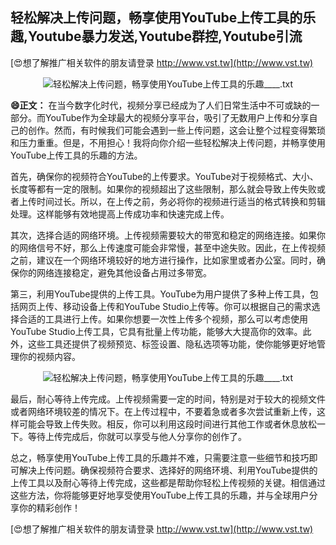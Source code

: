 ## **轻松解决上传问题，畅享使用YouTube上传工具的乐趣,Youtube暴力发送,Youtube群控,Youtube引流**

[😍想了解推广相关软件的朋友请登录 http://www.vst.tw](http://www.vst.tw)

 <center><img src="https://vst.tw/MP4/tuiguang/png/8.png" alt="轻松解决上传问题，畅享使用YouTube上传工具的乐趣____.txt"></center>

**😄正文：**
在当今数字化时代，视频分享已经成为了人们日常生活中不可或缺的一部分。而YouTube作为全球最大的视频分享平台，吸引了无数用户上传和分享自己的创作。然而，有时候我们可能会遇到一些上传问题，这会让整个过程变得繁琐和压力重重。但是，不用担心！我将向你介绍一些轻松解决上传问题，并畅享使用YouTube上传工具的乐趣的方法。

首先，确保你的视频符合YouTube的上传要求。YouTube对于视频格式、大小、长度等都有一定的限制。如果你的视频超出了这些限制，那么就会导致上传失败或者上传时间过长。所以，在上传之前，务必将你的视频进行适当的格式转换和剪辑处理。这样能够有效地提高上传成功率和快速完成上传。

其次，选择合适的网络环境。上传视频需要较大的带宽和稳定的网络连接。如果你的网络信号不好，那么上传速度可能会非常慢，甚至中途失败。因此，在上传视频之前，建议在一个网络环境较好的地方进行操作，比如家里或者办公室。同时，确保你的网络连接稳定，避免其他设备占用过多带宽。

第三，利用YouTube提供的上传工具。YouTube为用户提供了多种上传工具，包括网页上传、移动设备上传和YouTube Studio上传等。你可以根据自己的需求选择合适的工具进行上传。如果你想要一次性上传多个视频，那么可以考虑使用YouTube Studio上传工具，它具有批量上传功能，能够大大提高你的效率。此外，这些工具还提供了视频预览、标签设置、隐私选项等功能，使你能够更好地管理你的视频内容。

 <center><img src="https://vst.tw/MP4/tuiguang/png/4.png" alt="轻松解决上传问题，畅享使用YouTube上传工具的乐趣____.txt"></center>

最后，耐心等待上传完成。上传视频需要一定的时间，特别是对于较大的视频文件或者网络环境较差的情况下。在上传过程中，不要着急或者多次尝试重新上传，这样可能会导致上传失败。相反，你可以利用这段时间进行其他工作或者休息放松一下。等待上传完成后，你就可以享受与他人分享你的创作了。

总之，畅享使用YouTube上传工具的乐趣并不难，只需要注意一些细节和技巧即可解决上传问题。确保视频符合要求、选择好的网络环境、利用YouTube提供的上传工具以及耐心等待上传完成，这些都是帮助你轻松上传视频的关键。相信通过这些方法，你将能够更好地享受使用YouTube上传工具的乐趣，并与全球用户分享你的精彩创作！

[😍想了解推广相关软件的朋友请登录 http://www.vst.tw](http://www.vst.tw)



